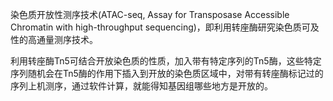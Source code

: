 染色质开放性测序技术(ATAC-seq, Assay for Transposase Accessible Chromatin with high-throughput sequencing)，即利用转座酶研究染色质可及性的高通量测序技术。

利用转座酶Tn5可结合开放染色质的性质，加入带有特定序列的Tn5酶，这些特定序列随机会在Tn5酶的作用下插入到开放的染色质区域中，对带有转座酶标记过的序列上机测序，通过软件计算，就能得知基因组哪些地方是开放的。
